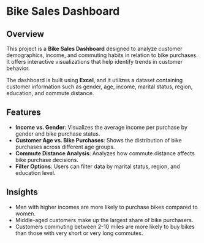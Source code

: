# Bike Sales Dashboard

## Overview
This project is a **Bike Sales Dashboard** designed to analyze customer demographics, income, and commuting habits in relation to bike purchases. It offers interactive visualizations that help identify trends in customer behavior.

The dashboard is built using **Excel**, and it utilizes a dataset containing customer information such as gender, age, income, marital status, region, education, and commute distance.

## Features
- **Income vs. Gender**: Visualizes the average income per purchase by gender and bike purchase status.
- **Customer Age vs. Bike Purchases**: Shows the distribution of bike purchases across different age groups.
- **Commute Distance Analysis**: Analyzes how commute distance affects bike purchase decisions.
- **Filter Options**: Users can filter data by marital status, region, and education level.

## Insights
- Men with higher incomes are more likely to purchase bikes compared to women.
- Middle-aged customers make up the largest share of bike purchasers.
- Customers commuting between 2-10 miles are more likely to buy bikes than those with very short or very long commutes.
